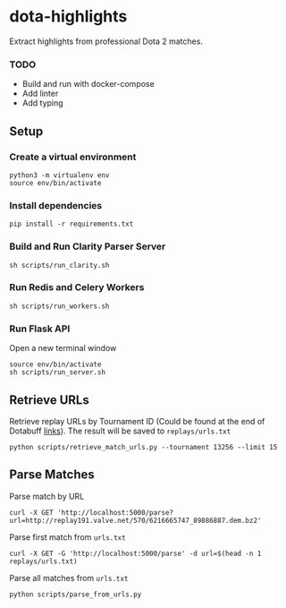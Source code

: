 # dota-highlights
Extract highlights from professional Dota 2 matches.

### TODO
- Build and run with docker-compose
- Add linter
- Add typing

## Setup
### Create a virtual environment
```
python3 -m virtualenv env
source env/bin/activate
```

### Install dependencies
```
pip install -r requirements.txt
```

### Build and Run Clarity Parser Server
```
sh scripts/run_clarity.sh
```

### Run Redis and Celery Workers
```
sh scripts/run_workers.sh
```

### Run Flask API
Open a new terminal window<br>
```
source env/bin/activate
sh scripts/run_server.sh
```

## Retrieve URLs
Retrieve replay URLs by Tournament ID (Could be found at the end of Dotabuff [links](https://www.dotabuff.com/esports/leagues/13256-the-international-2021)). The result will be saved to `replays/urls.txt`<br>
```
python scripts/retrieve_match_urls.py --tournament 13256 --limit 15
```

## Parse Matches
Parse match by URL<br>
```
curl -X GET 'http://localhost:5000/parse?url=http://replay191.valve.net/570/6216665747_89886887.dem.bz2'
```

Parse first match from `urls.txt`<br>
```
curl -X GET -G 'http://localhost:5000/parse' -d url=$(head -n 1 replays/urls.txt)
```

Parse all matches from `urls.txt`<br>
```
python scripts/parse_from_urls.py
```

